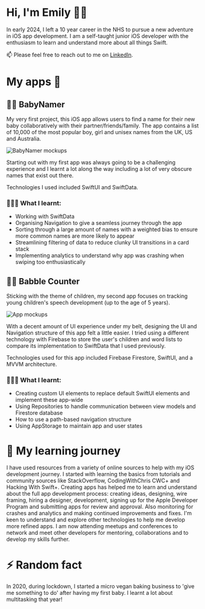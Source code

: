 # Hi, I'm Emily 👋🏻
In early 2024, I left a 10 year career in the NHS to pursue a new adventure in iOS app development. 
I am a self-taught junior iOS developer with the enthusiasm to learn and understand more about all things Swift.

📫 Please feel free to reach out to me on [LinkedIn](https://www.linkedin.com/in/emily-blackford-479257bb/).

# My apps 📱
## 👶🏻 BabyNamer
My very first project, this iOS app allows users to find a name for their new baby collaboratively with their partner/friends/family. The app contains a list of 10,000 of the most popular boy, girl and unisex names from the UK, US and Australia.

![BabyNamer mockups](https://github.com/user-attachments/assets/0d3a79e4-c035-45e5-b325-ce9936eb25e6)

Starting out with my first app was always going to be a challenging experience and I learnt a lot along the way including a lot of very obscure names that exist out there.

Technologies I used included SwiftUI and SwiftData. 
### 🙇🏼‍♀️ What I learnt: 
- Working with SwiftData
- Organising Navigation to give a seamless journey through the app
- Sorting through a large amount of names with a weighted bias to ensure more common names are more likely to appear
- Streamlining filtering of data to reduce clunky UI transitions in a card stack
- Implementing analytics to understand why app was crashing when swiping too enthusiastically

## 👦🏼 Babble Counter
Sticking with the theme of children, my second app focuses on tracking young children's speech development (up to the age of 5 years).

![App mockups](https://github.com/user-attachments/assets/19436a43-7401-45c2-915e-91010d584ba5)

With a decent amount of UI experience under my belt, designing the UI and Navigation structure of this app felt a little easier. I tried using a different technology with Firebase to store the user's children and word lists to compare its implementation to SwiftData that I used previously.

Technologies used for this app included Firebase Firestore, SwiftUI, and a MVVM architecture.
### 🙇🏼‍♀️ What I learnt:
- Creating custom UI elements to replace default SwiftUI elements and implement these app-wide
- Using Repositories to handle communication between view models and Firestore database
- How to use a path-based navigation structure
- Using AppStorage to maintain app and user states

# 🌱 My learning journey
I have used resources from a variety of online sources to help with my iOS development journey. I started with learning the basics from tutorials and community sources like StackOverflow, CodingWithChris CWC+ and Hacking With Swift+. 
Creating apps has helped me to learn and understand about the full app development process: creating ideas, designing, wire framing, hiring a designer, development, signing up for the Apple Developer Program and submitting apps for review and approval. Also monitoring for crashes and analytics and making continued improvements and fixes.
I'm keen to understand and explore other technologies to help me develop more refined apps. I am now attending meetups and conferences to network and meet other developers for mentoring, collaborations and to develop my skills further.

# ⚡ Random fact
In 2020, during lockdown, I started a micro vegan baking business to 'give me something to do' after having my first baby. I learnt a lot about multitasking that year!

<!--
**EmilyBlackford/emilyblackford** is a ✨ _special_ ✨ repository because its `README.md` (this file) appears on your GitHub profile.

Here are some ideas to get you started:

- 🔭 I’m currently working on ...
- 🌱 I’m currently learning ...
- 👯 I’m looking to collaborate on ...
- 🤔 I’m looking for help with ...
- 💬 Ask me about ...
- 📫 How to reach me: ...
- 😄 Pronouns: ...
-->
